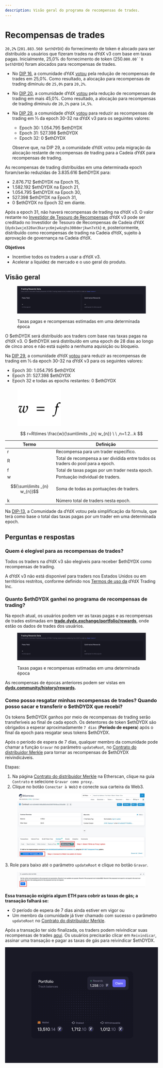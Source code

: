 ```yaml
---
description: Visão geral do programa de recompensas de trades.
---
```


# Recompensas de trades

`20,2`**`%`** (`201.883.560 $ethDYDX`) do fornecimento de token é alocado para ser distribuído a usuários que fizeram trades na dYdX v3 com base em taxas pagas. Inicialmente, 25,0% do fornecimento de token (250.`000.00``0 $ethDYDX`) foram alocados para recompensas de trades.

* No [DIP 16](https://github.com/dydxfoundation/dip/blob/master/content/dips/DIP-16.md), a comunidade dYdX [votou](https://dydx.community/dashboard/proposal/8) pela redução de recompensas de trades em 25,0%. Como resultado, a alocação para recompensas de trading diminuiu de `25,0%` para `20,2%`.
* No [DIP 20](https://dydx.community/dashboard/proposal/11), a comunidade dYdX [votou](https://dydx.community/dashboard/proposal/11) pela redução de recompensas de trading em mais 45,0%. Como resultado, a alocação para recompensas de trading diminuiu de `20,2%` para `14,5%`.
*   Na [DIP 29](https://dydx.community/dashboard/proposal/16), a comunidade dYdX [votou](https://dydx.community/dashboard/proposal/16) para reduzir as recompensas de trading em ⅓ da epoch 30-32 na dYdX v3 para os seguintes valores:

    * Epoch 30: 1.054.795 $ethDYDX
    * Epoch 31: 527.398 $ethDYDX
    * Epoch 32: 0 $ethDYDX

    Observe que, na DIP 29, a comunidade dYdX votou pela migração da alocação restante de recompensas de trading para a Cadeia dYdX para recompensas de trading.

As recompensas de trading distribuídas em uma determinada epoch foram/serão reduzidas de 3.835.616 $ethDYDX para:

* 2.876.712 $ethDYDX na Epoch 15,
* 1.582.192 $ethDYDX na Epoch 21,
* 1.054.795 $ethDYDX na Epoch 30,
* 527.398 $ethDYDX na Epoch 31,
* 0 $ethDYDX no Epoch 32 em diante.

Após a epoch 31, não haverá recompensas de trading na dYdX v3. O valor restante no [Investidor de Tesouro de Recompensas](https://etherscan.io/address/0xb9431e19b29b952d9358025f680077c3fd37292f) dYdX v3 pode ser creditado no Investidor de Tesouro de Recompensas de Cadeia dYdX (`dydx1wxje320an3karyc6mjw4zghs300dmrjkwn7xtk`) e, posteriormente, distribuído como recompensas de trading na Cadeia dYdX, sujeito à aprovação de governança na Cadeia dYdX.

**Objetivos**

* Incentive todos os traders a usar a dYdX v3.
* Acelerar a liquidez de mercado e o uso geral do produto.

## **Visão geral**

<figure><img src="../.gitbook/assets/1-fees-paid-estimated-rewards.png" alt=""><figcaption><p>Taxas pagas e recompensas estimadas em uma determinada época</p></figcaption></figure>

O $ethDYDX será distribuído aos traders com base nas taxas pagas na dYdX v3. O $ethDYDX será distribuído em uma epoch de 28 dias ao longo de cinco anos e não está sujeito a nenhuma aquisição ou bloqueio.

Na [DIP 29](https://dydx.community/dashboard/proposal/16), a comunidade dYdX [votou](https://dydx.community/dashboard/proposal/16) para reduzir as recompensas de trading em ⅓ da epoch 30-32 na dYdX v3 para os seguintes valores:

* Epoch 30: 1.054.795 $ethDYDX
* Epoch 31: 527.398 $ethDYDX
* Epoch 32 e todas as epochs restantes: 0 $ethDYDX



<figure><img src="../.gitbook/assets/1-trading-rewards-formula-new.png" alt=""><figcaption></figcaption></figure>

$$
r=R\times \frac{w}{\sum\limits _{n} w_{n}} \ \ ,n=1.2...k
$$

| Termo | Definição |
| ---------------------------- | ----------------------------------------------------------------------- |
| r | Recompensa para um trader específico. |
| R | Total de recompensa a ser dividida entre todos os traders do pool para a epoch. |
| f | Total de taxas pagas por um trader nesta epoch. |
| w | Pontuação individual de traders. |
| $${\sum\limits _{n} w_{n}}$$ | Soma de todas as pontuações de traders. |
| k | Número total de traders nesta epoch. |

Na [DIP-13](https://github.com/dydxfoundation/dip/blob/master/content/dips/DIP-13.md), a Comunidade da dYdX votou pela simplificação da fórmula, que terá como base o total das taxas pagas por um trader em uma determinada epoch.

## Perguntas e respostas

### Quem é elegível para as recompensas de trades?

Todos os traders na dYdX v3 são elegíveis para receber $ethDYDX como recompensas de trading.

A dYdX v3 não está disponível para traders nos Estados Unidos ou em territórios restritos, conforme definido nos [Termos de uso da](https://dydx.exchange/terms) dYdX Trading Inc.

### Quanto $ethDYDX ganhei no programa de recompensas de trading?

Na epoch atual, os usuários podem ver as taxas pagas e as recompensas de trades estimadas em [**trade.dydx.exchange/portfolio/rewards**](https://trade.dydx.exchange/portfolio/rewards), onde estão os dados de trades dos usuários.

<figure><img src="../.gitbook/assets/1-fees-paid-estimated-rewards.png" alt=""><figcaption><p>Taxas pagas e recompensas estimadas em uma determinada época</p></figcaption></figure>

As recompensas de épocas anteriores podem ser vistas em [**dydx.community/history/rewards**](https://dydx.community/history/rewards)**.**

### Como posso resgatar minhas recompensas de trades? Quando posso sacar e transferir o $ethDYDX que recebi?

Os tokens $ethDYDX ganhos por meio de recompensas de trading serão transferíveis ao final de cada epoch. Os detentores de token $ethDYDX são obrigados a esperar aproximadamente `7 dias` (**Período de espera**) após o final da epoch para resgatar seus tokens $ethDYDX.

Após o período de espera de 7 dias, qualquer membro da comunidade pode chamar a função `Gravar` no parâmetro `updateRoot`, no [Contrato do distribuidor Merkle](https://etherscan.io/address/0x01d3348601968ab85b4bb028979006eac235a588#writeProxyContract) para tornar as recompensas de $ethDYDX reivindicáveis.

Etapas:

1. Na página [Contrato do distribuidor Merkle](https://etherscan.io/address/0x01d3348601968ab85b4bb028979006eac235a588#writeProxyContract) na Etherscan, clique na guia `Contrato` e selecione `Gravar como proxy.`
2. Clique no botão `Conectar à Web3` e conecte sua carteira da Web3.

<figure><img src="../.gitbook/assets/merkle-distributor-contract.jpeg" alt=""><figcaption></figcaption></figure>

3\. Role para baixo até o parâmetro `updateRoot` e clique no botão `Gravar`.

<figure><img src="../.gitbook/assets/updateRoot-claiming.jpeg" alt=""><figcaption></figcaption></figure>

**Essa transação exigiria algum ETH para cobrir as taxas de gás; a transação falhará se:**

* O período de espera de 7 dias ainda estiver em vigor ou
* Um membro da comunidade já tiver chamado com sucesso o parâmetro `updateRoot` no [Contrato do distribuidor Merkle](https://etherscan.io/address/0x01d3348601968ab85b4bb028979006eac235a588#writeProxyContract).

Após a transação ter sido finalizada, os traders podem reivindicar suas recompensas de trades [aqui](https://dydx.community/dashboard). Os usuários precisarão clicar em `Reivindicar`, assinar uma transação e pagar as taxas de gás para reivindicar $ethDYDX.

![Visão geral de recompensas do portfólio](../.gitbook/assets/1-portfolio-overview-rewards.png)
